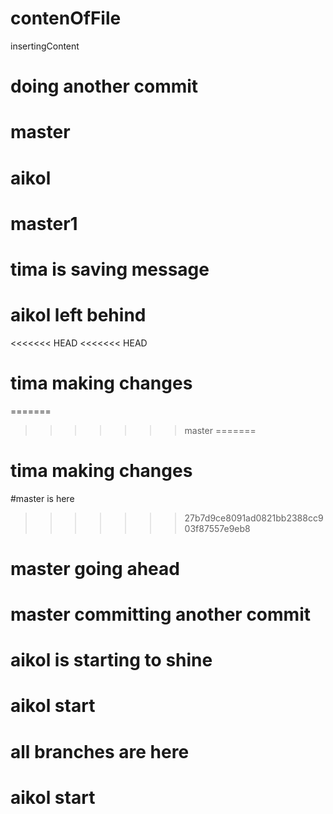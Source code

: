 # contenOfFile 
insertingContent
# doing another commit
# master
# aikol
# master1
# tima is saving message
# aikol left behind
<<<<<<< HEAD
<<<<<<< HEAD
# tima making changes
=======
>>>>>>> master
=======
# tima making changes
#master is here
>>>>>>> 27b7d9ce8091ad0821bb2388cc903f87557e9eb8
# master going ahead
# master committing another commit
# aikol is starting to shine
# aikol start
# all branches are here
# aikol start